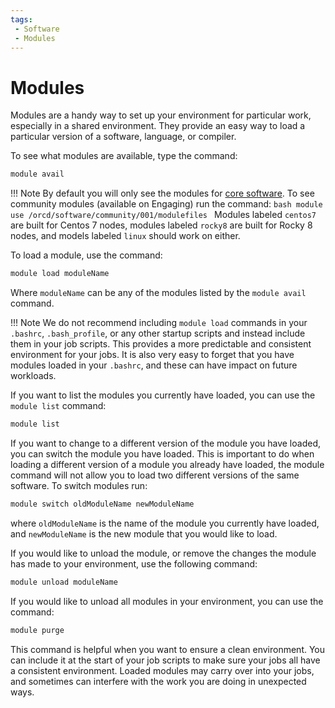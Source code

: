 ```yaml
---
tags:
 - Software
 - Modules
---
```

# Modules

Modules are a handy way to set up your environment for particular work, especially in a shared environment. They provide an easy way to load a particular version of a software, language, or compiler.

To see what modules are available, type the command:

```bash
module avail
```

!!! Note
    By default you will only see the modules for [core software](overview.md#software-landscape). To see community modules (available on Engaging) run the command:
    ```bash
    module use /orcd/software/community/001/modulefiles
    ```
    Modules labeled `centos7` are built for Centos 7 nodes, modules labeled `rocky8` are built for Rocky 8 nodes, and models labeled `linux` should work on either.

To load a module, use the command:

```bash
module load moduleName
```

Where `moduleName` can be any of the modules listed by the `module avail` command.

!!! Note
    We do not recommend including `module load` commands in your `.bashrc`, `.bash_profile`, or any other startup scripts and instead include them in your job scripts. This provides a more predictable and consistent environment for your jobs. It is also very easy to forget that you have modules loaded in your `.bashrc`, and these can have impact on future workloads.

If you want to list the modules you currently have loaded, you can use the `module list` command:

```bash
module list
```

If you want to change to a different version of the module you have loaded, you can switch the module you have loaded. This is important to do when loading a different version of a module you already have loaded, the module command will not allow you to load two different versions of the same software. To switch modules run:

```bash
module switch oldModuleName newModuleName
```

where `oldModuleName` is the name of the module you currently have loaded, and `newModuleName` is the new module that you would like to load.

If you would like to unload the module, or remove the changes the module has made to your environment, use the following command:

```bash
module unload moduleName
```

If you would like to unload all modules in your environment, you can use the command:

```bash
module purge
```

This command is helpful when you want to ensure a clean environment. You can include it at the start of your job scripts to make sure your jobs all have a consistent environment. Loaded modules may carry over into your jobs, and sometimes can interfere with the work you are doing in unexpected ways.


